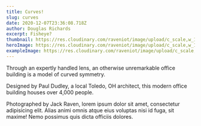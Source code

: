 ```yaml
---
title: Curves!
slug: curves
date: 2020-12-07T23:36:08.718Z
author: Douglas Richards
excerpt: Fisheye?
thumbnail: https://res.cloudinary.com/raveniot/image/upload/c_scale,w_100/v1619638141/curves_et9mzj.jpg
heroImage: https://res.cloudinary.com/raveniot/image/upload/c_scale,w_1000/v1619638141/curves_et9mzj.jpg
exampleImage: https://res.cloudinary.com/raveniot/image/upload/c_scale,w_10/v1619638141/curves_et9mzj.jpg
---
```


Through an expertly handled lens, an otherwise unremarkable office building is a model of curved symmetry.

Designed by Paul Dudley, a local Toledo, OH architect, this modern office building houses over 4,000 people.

Photographed by Jack Raven, lorem ipsum dolor sit amet, consectetur adipisicing elit. Alias animi omnis atque eius voluptas nisi id fuga, sit maxime! Nemo possimus quis dicta officiis dolores.
